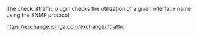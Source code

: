 The check_iftraffic plugin checks the utilization of a given interface name using the SNMP protocol.

https://exchange.icinga.com/exchange/iftraffic
